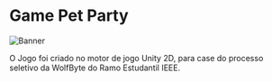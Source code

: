 # Game Pet Party
![Banner](https://user-images.githubusercontent.com/91389897/206880178-0408737e-c3b0-4695-b7b8-8bfc6e22f0da.PNG)

O Jogo foi criado no motor de jogo Unity 2D, para case do processo seletivo da WolfByte do Ramo Estudantil IEEE.
